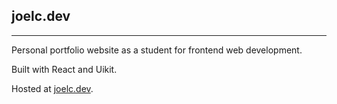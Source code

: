 ## joelc.dev

---

Personal portfolio website as a student for frontend web development.

Built with React and Uikit.

Hosted at [joelc.dev](https://joelc.dev).


